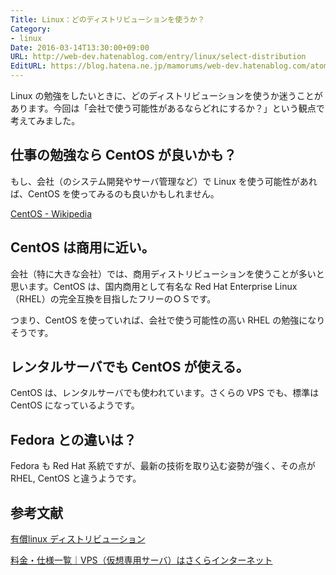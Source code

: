 ```yaml
---
Title: Linux：どのディストリビューションを使うか？
Category:
- linux
Date: 2016-03-14T13:30:00+09:00
URL: http://web-dev.hatenablog.com/entry/linux/select-distribution
EditURL: https://blog.hatena.ne.jp/mamorums/web-dev.hatenablog.com/atom/entry/10328749687178813966
---
```


Linux の勉強をしたいときに、どのディストリビューションを使うか迷うことがあります。今回は「会社で使う可能性があるならどれにするか？」という観点で考えてみました。


## 仕事の勉強なら CentOS が良いかも？
もし、会社（のシステム開発やサーバ管理など）で Linux を使う可能性があれば、CentOS を使ってみるのも良いかもしれません。

[CentOS - Wikipedia](https://ja.wikipedia.org/wiki/CentOS)


## CentOS は商用に近い。
会社（特に大きな会社）では、商用ディストリビューションを使うことが多いと思います。CentOS は、国内商用として有名な Red Hat Enterprise Linux（RHEL）の完全互換を目指したフリーのＯＳです。

つまり、CentOS を使っていれば、会社で使う可能性の高い RHEL の勉強になりそうです。


## レンタルサーバでも CentOS が使える。
CentOS は、レンタルサーバでも使われています。さくらの VPS でも、標準は CentOS になっているようです。


## Fedora との違いは？
Fedora も Red Hat 系統ですが、最新の技術を取り込む姿勢が強く、その点が RHEL, CentOS と違うようです。


## 参考文献
[有償linux ディストリビューション](https://jp.linux.com/resources/use/commercial-distribution)

[料金・仕様一覧｜VPS（仮想専用サーバ）はさくらインターネット](http://vps.sakura.ad.jp/specification/)
